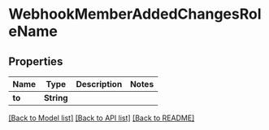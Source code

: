# WebhookMemberAddedChangesRoleName

## Properties

Name | Type | Description | Notes
------------ | ------------- | ------------- | -------------
**to** | **String** |  | 

[[Back to Model list]](../README.md#documentation-for-models) [[Back to API list]](../README.md#documentation-for-api-endpoints) [[Back to README]](../README.md)


